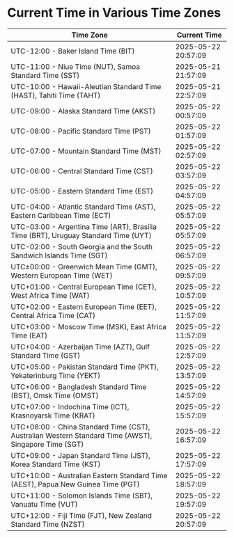 # Current Time in Various Time Zones

| Time Zone | Current Time |
|-----------|--------------|
| UTC-12:00 - Baker Island Time (BIT) | 2025-05-22 20:57:09 |
| UTC-11:00 - Niue Time (NUT), Samoa Standard Time (SST) | 2025-05-21 21:57:09 |
| UTC-10:00 - Hawaii-Aleutian Standard Time (HAST), Tahiti Time (TAHT) | 2025-05-21 22:57:09 |
| UTC-09:00 - Alaska Standard Time (AKST) | 2025-05-22 00:57:09 |
| UTC-08:00 - Pacific Standard Time (PST) | 2025-05-22 01:57:09 |
| UTC-07:00 - Mountain Standard Time (MST) | 2025-05-22 02:57:09 |
| UTC-06:00 - Central Standard Time (CST) | 2025-05-22 03:57:09 |
| UTC-05:00 - Eastern Standard Time (EST) | 2025-05-22 04:57:09 |
| UTC-04:00 - Atlantic Standard Time (AST), Eastern Caribbean Time (ECT) | 2025-05-22 05:57:09 |
| UTC-03:00 - Argentina Time (ART), Brasília Time (BRT), Uruguay Standard Time (UYT) | 2025-05-22 05:57:09 |
| UTC-02:00 - South Georgia and the South Sandwich Islands Time (SGT) | 2025-05-22 06:57:09 |
| UTC±00:00 - Greenwich Mean Time (GMT), Western European Time (WET) | 2025-05-22 09:57:09 |
| UTC+01:00 - Central European Time (CET), West Africa Time (WAT) | 2025-05-22 10:57:09 |
| UTC+02:00 - Eastern European Time (EET), Central Africa Time (CAT) | 2025-05-22 11:57:09 |
| UTC+03:00 - Moscow Time (MSK), East Africa Time (EAT) | 2025-05-22 11:57:09 |
| UTC+04:00 - Azerbaijan Time (AZT), Gulf Standard Time (GST) | 2025-05-22 12:57:09 |
| UTC+05:00 - Pakistan Standard Time (PKT), Yekaterinburg Time (YEKT) | 2025-05-22 13:57:09 |
| UTC+06:00 - Bangladesh Standard Time (BST), Omsk Time (OMST) | 2025-05-22 14:57:09 |
| UTC+07:00 - Indochina Time (ICT), Krasnoyarsk Time (KRAT) | 2025-05-22 15:57:09 |
| UTC+08:00 - China Standard Time (CST), Australian Western Standard Time (AWST), Singapore Time (SGT) | 2025-05-22 16:57:09 |
| UTC+09:00 - Japan Standard Time (JST), Korea Standard Time (KST) | 2025-05-22 17:57:09 |
| UTC+10:00 - Australian Eastern Standard Time (AEST), Papua New Guinea Time (PGT) | 2025-05-22 18:57:09 |
| UTC+11:00 - Solomon Islands Time (SBT), Vanuatu Time (VUT) | 2025-05-22 19:57:09 |
| UTC+12:00 - Fiji Time (FJT), New Zealand Standard Time (NZST) | 2025-05-22 20:57:09 |
